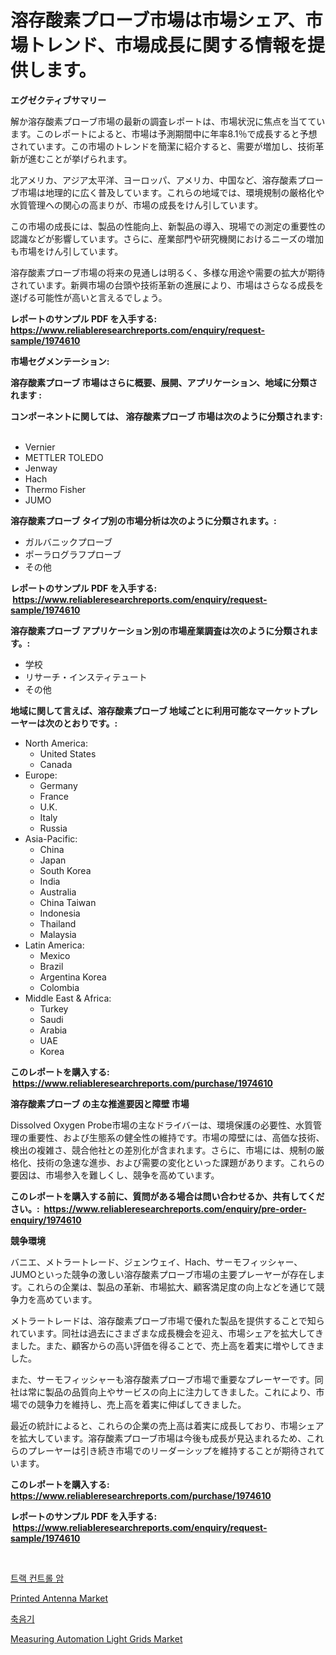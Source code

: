 <p><h1>溶存酸素プローブ市場は市場シェア、市場トレンド、市場成長に関する情報を提供します。</h1></p><p><strong>エグゼクティブサマリー</strong></p>
<p><p>解か溶存酸素プローブ市場の最新の調査レポートは、市場状況に焦点を当てています。このレポートによると、市場は予測期間中に年率8.1％で成長すると予想されています。この市場のトレンドを簡潔に紹介すると、需要が増加し、技術革新が進むことが挙げられます。</p><p>北アメリカ、アジア太平洋、ヨーロッパ、アメリカ、中国など、溶存酸素プローブ市場は地理的に広く普及しています。これらの地域では、環境規制の厳格化や水質管理への関心の高まりが、市場の成長をけん引しています。</p><p>この市場の成長には、製品の性能向上、新製品の導入、現場での測定の重要性の認識などが影響しています。さらに、産業部門や研究機関におけるニーズの増加も市場をけん引しています。</p><p>溶存酸素プローブ市場の将来の見通しは明るく、多様な用途や需要の拡大が期待されています。新興市場の台頭や技術革新の進展により、市場はさらなる成長を遂げる可能性が高いと言えるでしょう。</p></p>
<p><strong>レポートのサンプル PDF を入手する: <a href="https://www.reliableresearchreports.com/enquiry/request-sample/1974610">https://www.reliableresearchreports.com/enquiry/request-sample/1974610</a></strong></p>
<p><strong>市場セグメンテーション:</strong></p>
<p><strong> 溶存酸素プローブ 市場はさらに概要、展開、アプリケーション、地域に分類されます :</strong></p>
<p><strong>コンポーネントに関しては、 溶存酸素プローブ 市場は次のように分類されます: &nbsp;</strong></p>
<p><ul><li>Vernier</li><li>METTLER TOLEDO</li><li>Jenway</li><li>Hach</li><li>Thermo Fisher</li><li>JUMO</li></ul></p>
<p><strong> 溶存酸素プローブ タイプ別の市場分析は次のように分類されます。:</strong></p>
<p><ul><li>ガルバニックプローブ</li><li>ポーラログラフプローブ</li><li>その他</li></ul></p>
<p><strong>レポートのサンプル PDF を入手する: &nbsp;<a href="https://www.reliableresearchreports.com/enquiry/request-sample/1974610">https://www.reliableresearchreports.com/enquiry/request-sample/1974610</a></strong></p>
<p><strong> 溶存酸素プローブ アプリケーション別の市場産業調査は次のように分類されます。:</strong></p>
<p><ul><li>学校</li><li>リサーチ・インスティテュート</li><li>その他</li></ul></p>
<p><strong>地域に関して言えば、溶存酸素プローブ 地域ごとに利用可能なマーケットプレーヤーは次のとおりです。:</strong></p>
<p><ul>
    <li>
        North America:
        <ul>
            <li>United States</li>
            <li>Canada</li>
        </ul>
    </li>
    <li>
        Europe:
        <ul>
            <li>Germany</li>
            <li>France</li>
            <li>U.K.</li>
            <li>Italy</li>
            <li>Russia</li>
        </ul>
    </li>
    <li>
        Asia-Pacific:
        <ul>
            <li>China</li>
            <li>Japan</li>
            <li>South Korea</li>
            <li>India</li>
            <li>Australia</li>
            <li>China Taiwan</li>
            <li>Indonesia</li>
            <li>Thailand</li>
            <li>Malaysia</li>
        </ul>
    </li>
    <li>
        Latin America:
        <ul>
            <li>Mexico</li>
            <li>Brazil</li>
            <li>Argentina Korea</li>
            <li>Colombia</li>
        </ul>
    </li>
    <li>
        Middle East & Africa:
        <ul>
            <li>Turkey</li>
            <li>Saudi</li>
            <li>Arabia</li>
            <li>UAE</li>
            <li>Korea</li>
        </ul>
    </li>
    </ul></p>
<p><strong>このレポートを購入する: &nbsp;<a href="https://www.reliableresearchreports.com/purchase/1974610">https://www.reliableresearchreports.com/purchase/1974610</a></strong></p>
<p><strong>溶存酸素プローブ の主な推進要因と障壁 市場</strong></p>
<p><p>Dissolved Oxygen Probe市場の主なドライバーは、環境保護の必要性、水質管理の重要性、および生態系の健全性の維持です。市場の障壁には、高価な技術、検出の複雑さ、競合他社との差別化が含まれます。さらに、市場には、規制の厳格化、技術の急速な進歩、および需要の変化といった課題があります。これらの要因は、市場参入を難しくし、競争を高めています。</p></p>
<p><strong>このレポートを購入する前に、質問がある場合は問い合わせるか、共有してください。:&nbsp; <a href="https://www.reliableresearchreports.com/enquiry/pre-order-enquiry/1974610">https://www.reliableresearchreports.com/enquiry/pre-order-enquiry/1974610</a></strong></p>
<p><strong>競争環境</strong></p>
<p><p>バニエ、メトラートレード、ジェンウェイ、Hach、サーモフィッシャー、JUMOといった競争の激しい溶存酸素プローブ市場の主要プレーヤーが存在します。これらの企業は、製品の革新、市場拡大、顧客満足度の向上などを通じて競争力を高めています。</p><p>メトラートレードは、溶存酸素プローブ市場で優れた製品を提供することで知られています。同社は過去にさまざまな成長機会を迎え、市場シェアを拡大してきました。また、顧客からの高い評価を得ることで、売上高を着実に増やしてきました。</p><p>また、サーモフィッシャーも溶存酸素プローブ市場で重要なプレーヤーです。同社は常に製品の品質向上やサービスの向上に注力してきました。これにより、市場での競争力を維持し、売上高を着実に伸ばしてきました。</p><p>最近の統計によると、これらの企業の売上高は着実に成長しており、市場シェアを拡大しています。溶存酸素プローブ市場は今後も成長が見込まれるため、これらのプレーヤーは引き続き市場でのリーダーシップを維持することが期待されています。</p></p>
<p><strong>このレポートを購入する: &nbsp; <a href="https://www.reliableresearchreports.com/purchase/1974610">https://www.reliableresearchreports.com/purchase/1974610</a></strong></p>
<p><strong>レポートのサンプル PDF を入手する: &nbsp;<a href="https://www.reliableresearchreports.com/enquiry/request-sample/1974610">https://www.reliableresearchreports.com/enquiry/request-sample/1974610</a></strong><strong></strong></p>
<p>&nbsp;</p>
<p><p><a href="https://medium.com/@josefarice/%ED%8A%B8%EB%9E%99-%EC%BB%A8%ED%8A%B8%EB%A1%A4-%EC%95%94-%EC%8B%9C%EC%9E%A5-%EC%A1%B0%EC%82%AC-%EB%B3%B4%EA%B3%A0%EC%84%9C-2024%EB%85%84%EB%B6%80%ED%84%B0-2031%EB%85%84%EA%B9%8C%EC%A7%80%EC%9D%98-%EC%97%AD%EC%82%AC-%EB%B0%8F-%EC%98%88%EC%B8%A1-70967d4e721f">트랙 컨트롤 암</a></p><p><a href="https://github.com/Alonsoolds3wq1d81czn8rbol/Market-Research-Report-List-1/blob/main/printed-antenna-market.md">Printed Antenna Market</a></p><p><a href="https://medium.com/@joeyjohns20/%EC%9D%8C%ED%96%A5%EA%B8%B0-%ED%8C%90%EB%A7%A4-%EA%B7%9C%EB%AA%A8-%EC%8B%9C%EC%9E%A5-%EC%A0%84%EB%A7%9D-%EB%B0%8F-%EC%8B%9C%EC%9E%A5-%EC%98%88%EC%B8%A1-2024%EB%85%84%EB%B6%80%ED%84%B0-2031%EB%85%84%EA%B9%8C%EC%A7%80-0fd17ea20bca">축음기</a></p><p><a href="https://medium.com/@sarahhopkins94/measuring-automation-light-grids-nbsp-market-focuses-on-market-share-size-and-projected-forecast-34b0124b280e">Measuring Automation Light Grids Market</a></p></p>